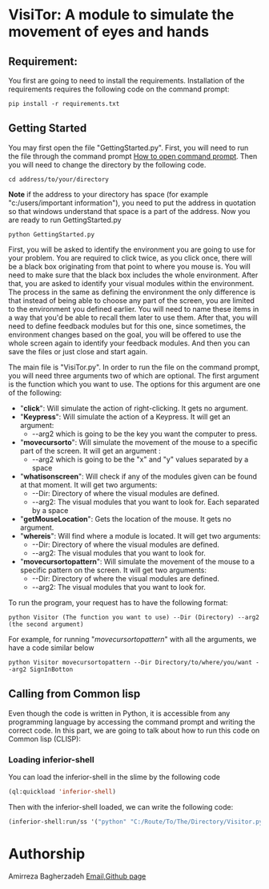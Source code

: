 # VisiTor: A module to simulate the movement of eyes and hands

## Requirement:

You first are going to need to install the requirements. Installation of the requirements requires the following code on the command prompt:

```
pip install -r requirements.txt
```

## Getting Started

You may first open the file "GettingStarted.py". First, you will need to run the file through the command prompt [How to open command prompt](https://www.howtogeek.com/235101/10-ways-to-open-the-command-prompt-in-windows-10/#:~:text=Press%20Windows%2BR%20to%20open,open%20an%20administrator%20Command%20Prompt.). Then you will need to change the directory by the following code.
```
cd address/to/your/directory
```
**Note** if the address to your directory has space (for example "c:/users/important information"), you need to put the address in quotation so that windows understand that space is a part of the address.
Now you are ready to run GettingStarted.py
```
python GettingStarted.py
```
First, you will be asked to identify the environment you are going to use for your problem. You are required to click twice, as you click once, there will be a black box originating from that point to where you mouse is. You will need to make sure that the black box includes the whole environment. After that, you are asked to identify your visual modules within the environment. The process in the same as defining the environment the only difference is that instead of being able to choose any part of the screen, you are limited to the environment you defined earlier. You will need to name these items in a way that you'd be able to recall them later to use them. After that, you will need to define feedback modules but for this one, since sometimes, the environment changes based on the goal, you will be offered to use the whole screen again to identify your feedback modules. And then you can save the files or just close and start again.



The main file is "VisiTor.py". In order to run the file on the command prompt, you will need three arguments two of which are optional. The first argument is the function which you want to use. The options for this argument are one of the following:

- "**click**": Will simulate the action of right-clicking. It gets no argument.
- "**Keypress**": Will simulate the action of a Keypress. It will get an argument: 
  - --arg2 which is going to be the key you want the computer to press.
- "**movecursorto**": Will simulate the movement of the mouse to a specific part of the screen. It will get an argument :
  -  --arg2 which is going to be the "x" and "y" values separated by a space
- "**whatisonscreen**": Will check if any of the modules given can be found at that moment. It will get two arguments: 
  - --Dir: Directory of where the visual modules are defined.
  - --arg2: The visual modules that you want to look for. Each separated by a space
- "**getMouseLocation**": Gets the location of the mouse. It gets no argument.
- "**whereis**": Will find where a module is located. It will get two arguments: 
  - --Dir: Directory of where the visual modules are defined.
  - --arg2: The visual modules that you want to look for.
- "**movecursortopattern**": Will simulate the movement of the mouse to a specific pattern on the screen. It will get two arguments: 
  - --Dir: Directory of where the visual modules are defined.
  - --arg2: The visual modules that you want to look for.

To run the program, your request has to have the following format:

```
python Visitor (The function you want to use) --Dir (Directory) --arg2 (the second argument)
```

For example, for running "*movecursortopattern*" with all the arguments, we have a code similar below

```
python Visitor movecursortopattern --Dir Directory/to/where/you/want --arg2 SignInBotton
```

## Calling from Common lisp

Even though the code is written in Python, it is accessible from any programming language by accessing the command prompt and writing the correct code. In this part, we are going to talk about how to run this code on Common lisp (CLISP):

### Loading inferior-shell

You can load the inferior-shell in the slime by the following code 

```commonlisp
(ql:quickload 'inferior-shell)
```

Then with the inferior-shell loaded, we can write the following code:

```commonlisp
(inferior-shell:run/ss '("python" "C:/Route/To/The/Directory/Visitor.py" "Function" "--Dir" "Directory" "--arg2" "arg2 values each inside a quotation" ))
```
# Authorship
Amirreza Bagherzadeh [Email](mailto:abb6024@psu.edu),<a href="https://github.com/ar-zadeh">Github page</a>
